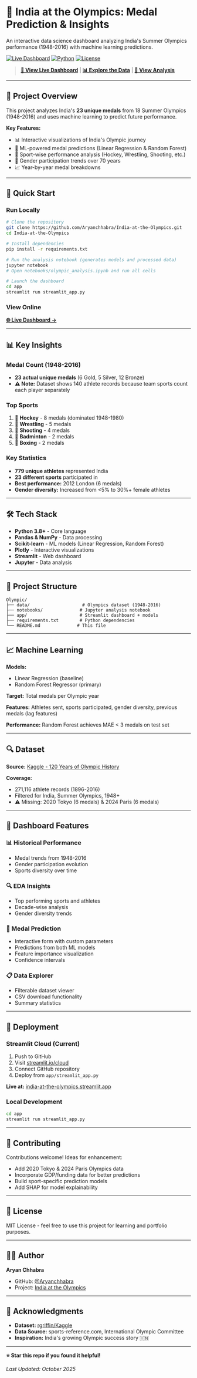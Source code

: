 # 🏅 India at the Olympics: Medal Prediction & Insights

An interactive data science dashboard analyzing India's Summer Olympics performance (1948-2016) with machine learning predictions.

[![Live Dashboard](https://img.shields.io/badge/Streamlit-Live%20Dashboard-FF4B4B?style=for-the-badge&logo=streamlit)](https://india-at-the-olympics.streamlit.app)
[![Python](https://img.shields.io/badge/Python-3.8+-blue.svg)](https://www.python.org/)
[![License](https://img.shields.io/badge/License-MIT-green.svg)](LICENSE)

> **[🚀 View Live Dashboard](https://india-at-the-olympics.streamlit.app)** | **[📊 Explore the Data](data/)** | **[📓 View Analysis](notebooks/)**

---

## 🎯 Project Overview

This project analyzes India's **23 unique medals** from 18 Summer Olympics (1948-2016) and uses machine learning to predict future performance.

**Key Features:**
- 📊 Interactive visualizations of India's Olympic journey
- 🤖 ML-powered medal predictions (Linear Regression & Random Forest)
- 🏑 Sport-wise performance analysis (Hockey, Wrestling, Shooting, etc.)
- 👥 Gender participation trends over 70 years
- 📈 Year-by-year medal breakdowns

---

## 🚀 Quick Start

### Run Locally

```bash
# Clone the repository
git clone https://github.com/Aryanchhabra/India-at-the-Olympics.git
cd India-at-the-Olympics

# Install dependencies
pip install -r requirements.txt

# Run the analysis notebook (generates models and processed data)
jupyter notebook
# Open notebooks/olympic_analysis.ipynb and run all cells

# Launch the dashboard
cd app
streamlit run streamlit_app.py
```

### View Online
**[🌐 Live Dashboard →](https://india-at-the-olympics.streamlit.app)**

---

## 📊 Key Insights

### Medal Count (1948-2016)
- **23 actual unique medals** (6 Gold, 5 Silver, 12 Bronze)
- **⚠️ Note:** Dataset shows 140 athlete records because team sports count each player separately

### Top Sports
1. 🏑 **Hockey** - 8 medals (dominated 1948-1980)
2. 🤼 **Wrestling** - 5 medals
3. 🎯 **Shooting** - 4 medals
4. 🏸 **Badminton** - 2 medals
5. 🥊 **Boxing** - 2 medals

### Key Statistics
- **779 unique athletes** represented India
- **23 different sports** participated in
- **Best performance:** 2012 London (6 medals)
- **Gender diversity:** Increased from <5% to 30%+ female athletes

---

## 🛠️ Tech Stack

- **Python 3.8+** - Core language
- **Pandas & NumPy** - Data processing
- **Scikit-learn** - ML models (Linear Regression, Random Forest)
- **Plotly** - Interactive visualizations
- **Streamlit** - Web dashboard
- **Jupyter** - Data analysis

---

## 📁 Project Structure

```
Olympic/
├── data/                    # Olympics dataset (1948-2016)
├── notebooks/              # Jupyter analysis notebook
├── app/                    # Streamlit dashboard + models
├── requirements.txt        # Python dependencies
└── README.md              # This file
```

---

## 📈 Machine Learning

**Models:**
- Linear Regression (baseline)
- Random Forest Regressor (primary)

**Target:** Total medals per Olympic year

**Features:** Athletes sent, sports participated, gender diversity, previous medals (lag features)

**Performance:** Random Forest achieves MAE < 3 medals on test set

---

## 🔍 Dataset

**Source:** [Kaggle - 120 Years of Olympic History](https://www.kaggle.com/datasets/heesoo37/120-years-of-olympic-history-athletes-and-results)

**Coverage:**
- 271,116 athlete records (1896-2016)
- Filtered for India, Summer Olympics, 1948+
- ⚠️ Missing: 2020 Tokyo (6 medals) & 2024 Paris (6 medals)

---

## 🎨 Dashboard Features

### 📊 Historical Performance
- Medal trends from 1948-2016
- Gender participation evolution
- Sports diversity over time

### 🔍 EDA Insights
- Top performing sports and athletes
- Decade-wise analysis
- Gender diversity trends

### 🤖 Medal Prediction
- Interactive form with custom parameters
- Predictions from both ML models
- Feature importance visualization
- Confidence intervals

### 📋 Data Explorer
- Filterable dataset viewer
- CSV download functionality
- Summary statistics

---

## 🚀 Deployment

### Streamlit Cloud (Current)

1. Push to GitHub
2. Visit [streamlit.io/cloud](https://streamlit.io/cloud)
3. Connect GitHub repository
4. Deploy from `app/streamlit_app.py`

**Live at:** [india-at-the-olympics.streamlit.app](https://india-at-the-olympics.streamlit.app)

### Local Development

```bash
cd app
streamlit run streamlit_app.py
```

---

## 🤝 Contributing

Contributions welcome! Ideas for enhancement:
- Add 2020 Tokyo & 2024 Paris Olympics data
- Incorporate GDP/funding data for better predictions
- Build sport-specific prediction models
- Add SHAP for model explainability

---

## 📄 License

MIT License - feel free to use this project for learning and portfolio purposes.

---

## 👨‍💻 Author

**Aryan Chhabra**
- GitHub: [@Aryanchhabra](https://github.com/Aryanchhabra)
- Project: [India at the Olympics](https://github.com/Aryanchhabra/India-at-the-Olympics)

---

## 🙏 Acknowledgments

- **Dataset:** [rgriffin/Kaggle](https://www.kaggle.com/heesoo37)
- **Data Source:** sports-reference.com, International Olympic Committee
- **Inspiration:** India's growing Olympic success story 🇮🇳

---

**⭐ Star this repo if you found it helpful!**

*Last Updated: October 2025*
